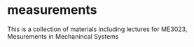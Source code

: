 # measurements
This is a collection of materials including lectures for ME3023, Mesurements in Mechanincal Systems
